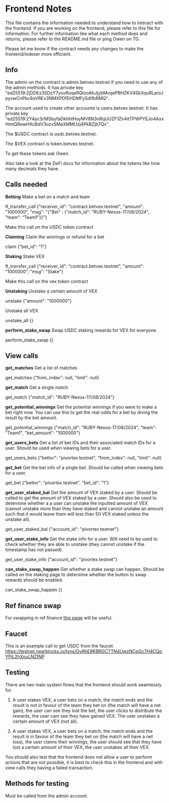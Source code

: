 # Frontend Notes

This file contains the information needed to understand how to interact with the frontend. If you are working on the frontend, please refer to this file for information. For further information like what each method does and returns, please refer to the README.md file or ping Owen on TG.

Please let me know if the contract needs any changes to make the frontend/indexer more efficient.

## Info

The admin on the contract is admin.betvex.testnet if you need to use any of the admin methods. It has private key "ed25519:2jDDEz3SDzY7ysvRoqeRQtzoAhJjybMvqePBHZKV4SkXquRLaroJpyxwCnPkc8oVREv3NMXPDfEHDMFySdifbRMQ".

The account used to create other accounts is users.betvex.testnet. It has private key "ed25519:2Y4pcSrMSbyfaDkhhtHoyMV8N3nRqUUZF1Zir4itTPWPYEJo4AxxHmtQ6ewHXcBdV3ozxSMaXMMUzj4PkBZjb7Qx".

The $USDC contract is usdc.betvex.testnet.

The $VEX contract is token.betvex.testnet.

To get these tokens ask Owen.

Also take a look at the DeFi docs for information about the tokens like how many decimals they have.

## Calls needed

**Betting** 
Make a bet on a match and team

ft_transfer_call {"receiver_id": "contract.betvex.testnet", "amount": "1000000", "msg":  "{"Bet" : {"match_id": "RUBY-Nexus-17/08/2024", "team": “Team1”}}"}

Make this call on the USDC token contract 

**Claiming**
Claim the winnings or refund for a bet 

claim {"bet_id": "1"}

**Staking**
Stake VEX

ft_transfer_call {"receiver_id": "contract.betvex.testnet", "amount": "1000000", "msg": "Stake"}

Make this call on the vex token contract 

**Unstaking**
Unstake a certain amount of VEX 

unstake {"amount": "1000000"}

Unstake all VEX

unstake_all {}

**perform_stake_swap**
Swap USDC staking rewards for VEX for everyone

perform_stake_swap {}

## View calls 

**get_matches**
Get a list of matches

get_matches {"from_index": null, "limit": null}

**get_match**
Get a single match

get_match {"match_id": "RUBY-Nexus-17/08/2024"}

**get_potential_winnings**
Get the potential winnings if you were to make a bet right now.
You can use this to get the real odds for a bet by diving the result by the bet amount.

get_potential_winnings {"match_id": "RUBY-Nexus-17/08/2024", "team": "Team1", "bet_amount": "1000000"}

**get_users_bets**
Get a list of bet IDs and their associated match IDs for a user. Should be used when viewing bets for a user.

get_users_bets {"bettor": "pivortex.testnet", "from_index": null, "limit": null}

**get_bet**
Get the bet info of a single bet. Should be called when viewing bets for a user.

get_bet {"bettor": "pivortex.testnet", "bet_id": "1"}

**get_user_staked_bal**
Get the amount of VEX staked by a user. Should be called to get the amount of VEX staked by a user. Should also be used to determine whether a a user can unstake the inputted amount of VEX (cannot unstake more than they have staked and cannot unstake an amount such that it would leave them will less than 50 VEX staked unless the unstake all).

get_user_staked_bal {"account_id": "pivortex.testnet"}

**get_user_stake_info**
Get the stake info for a user. Will need to be used to check whether they are able to unstake (they cannot unstake if the timestamp has not passed).

get_user_stake_info {"account_id": "pivortex.testnet"}

**can_stake_swap_happen**
Get whether a stake swap can happen. Should be called on the staking page to determine whether the button to swap rewards should be enabled.

can_stake_swap_happen {}

## Ref finance swap 

For swapping in ref finance [this page](https://github.com/vex-labs/vex-frontend/blob/main/src/utils/swapTokens.js) will be useful.

## Faucet

This is an example call to get USDC from the faucet:
https://testnet.nearblocks.io/txns/GyRhE8KBRGCTTN4UwzNCpGc7H4CQoYPiL2hXouLNZfNP

## Testing

There are two main system flows that the frontend should work seamlessly for.

1) A user stakes VEX, a user bets on a match, the match ends and the result is not in favour of the team they bet on (the match will have a net gain), the user can see they lost the bet, the user clicks to distribute the rewards, the user cam see they have gained VEX. The user unstakes a certain amount of VEX (not all).

2) A user stakes VEX, a user bets on a match, the match ends and the result is in favour of the team they bet on (the match will have a net loss), the user claims their winnings, the user should see that they have lost a certain amount of their VEX, the user unstakes all their VEX.

You should also test that the frontend does not allow a user to perform actions that are not possible, it is best to check this in the frontend and with view calls they having a failed transaction.


## Methods for testing
Must be called from the admin account.